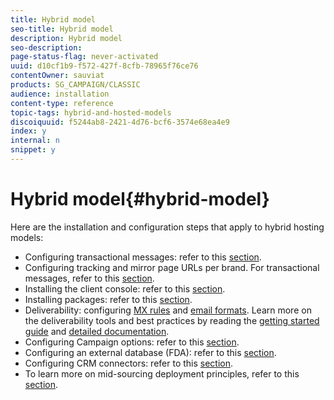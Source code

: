 ```yaml
---
title: Hybrid model
seo-title: Hybrid model
description: Hybrid model
seo-description: 
page-status-flag: never-activated
uuid: d10cf1b9-f572-427f-8cfb-78965f76ce76
contentOwner: sauviat
products: SG_CAMPAIGN/CLASSIC
audience: installation
content-type: reference
topic-tags: hybrid-and-hosted-models
discoiquuid: f5244ab8-2421-4d76-bcf6-3574e68ea4e9
index: y
internal: n
snippet: y
---
```


# Hybrid model{#hybrid-model}

Here are the installation and configuration steps that apply to hybrid hosting models:

* Configuring transactional messages: refer to this [section](../../message-center/using/transactional-messaging-architecture.md).
* Configuring tracking and mirror page URLs per brand. For transactional messages, refer to this [section](../../message-center/using/configuring-multibranding.md).
* Installing the client console: refer to this [section](../../installation/using/installing-the-client-console.md).
* Installing packages: refer to this [section](../../installation/using/installing-campaign-standard-packages.md).
* Deliverability: configuring [MX rules](../../installation/using/email-deliverability.md#mx-configuration) and [email formats](../../installation/using/email-deliverability.md#managing-email-formats). Learn more on the deliverability tools and best practices by reading the [getting started guide](../../delivery/using/deliverability-key-points.md) and [detailed documentation](../../delivery/using/about-deliverability.md).
* Configuring Campaign options: refer to this [section](../../installation/using/configuring-campaign-options.md).
* Configuring an external database (FDA): refer to this [section](../../platform/using/about-fda.md).
* Configuring CRM connectors: refer to this [section](../../platform/using/crm-connectors.md).
* To learn more on mid-sourcing deployment principles, refer to this [section](../../installation/using/mid-sourcing-deployment.md).

